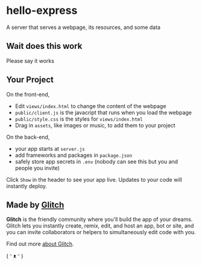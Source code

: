 # hello-express

A server that serves a webpage, its resources, and some data


## Wait does this work

Please say it works


## Your Project

On the front-end,

- Edit `views/index.html` to change the content of the webpage
- `public/client.js` is the javacript that runs when you load the webpage
- `public/style.css` is the styles for `views/index.html`
- Drag in `assets`, like images or music, to add them to your project

On the back-end,

- your app starts at `server.js`
- add frameworks and packages in `package.json`
- safely store app secrets in `.env` (nobody can see this but you and people you invite)

Click `Show` in the header to see your app live. Updates to your code will instantly deploy.


## Made by [Glitch](https://glitch.com/)

**Glitch** is the friendly community where you'll build the app of your dreams. Glitch lets you instantly create, remix, edit, and host an app, bot or site, and you can invite collaborators or helpers to simultaneously edit code with you.

Find out more [about Glitch](https://glitch.com/about).

( ᵔ ᴥ ᵔ )
